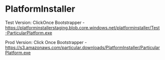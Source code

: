 PlatformInstaller
=================

Test Version:
ClickOnce Bootstrapper - https://platforminstallerstaging.blob.core.windows.net/platforminstaller/Test-ParticularPlatform.exe

Prod Version:
Click Once Bootstrapper - https://s3.amazonaws.com/particular.downloads/PlatformInstaller/ParticularPlatform.exe
